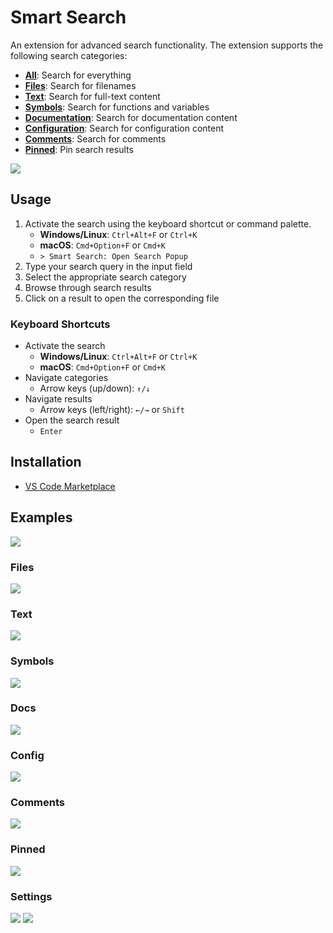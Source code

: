 # Smart Search

An extension for advanced search functionality. The extension supports the following search categories:

- [**All**](#examples): Search for everything
- [**Files**](#files): Search for filenames
- [**Text**](#text): Search for full-text content
- [**Symbols**](#symbols): Search for functions and variables
- [**Documentation**](#docs): Search for documentation content
- [**Configuration**](#settings): Search for configuration content
- [**Comments**](#comments): Search for comments
- [**Pinned**](#pinned): Pin search results

<img src="./assets/gifs/search.gif" />

## Usage

1. Activate the search using the keyboard shortcut or command palette.
   - **Windows/Linux**: `Ctrl+Alt+F` or `Ctrl+K`
   - **macOS**: `Cmd+Option+F` or `Cmd+K`
   - `> Smart Search: Open Search Popup`
2. Type your search query in the input field
3. Select the appropriate search category
4. Browse through search results
5. Click on a result to open the corresponding file

### Keyboard Shortcuts

- Activate the search
  - **Windows/Linux**: `Ctrl+Alt+F` or `Ctrl+K`
  - **macOS**: `Cmd+Option+F` or `Cmd+K`
- Navigate categories
  - Arrow keys (up/down): `↑/↓`
- Navigate results
  - Arrow keys (left/right): `←/→` or `Shift`
- Open the search result
  - `Enter`

## Installation

- [VS Code Marketplace](https://marketplace.visualstudio.com/items?itemName=jurajstefanic.smart-search)

## Examples

<img src="./assets/images/search-results.png" />

### Files

<img src="./assets/images/files.png" />

### Text

<img src="./assets/images/text.png" />

### Symbols

<img src="./assets/images/symbols.png" />

### Docs

<img src="./assets/images/docs.png" />

### Config

<img src="./assets/images/config.png" />

### Comments

<img src="./assets/images/comments.png" />

### Pinned

<img src="./assets/images/pinned.png" />

### Settings

<img src="./assets/images/settings-tab.png" />

<img src="./assets/images/settings-excluded-folders.png" />
